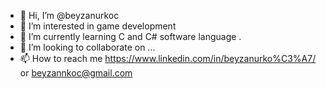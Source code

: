 - 👋 Hi, I’m @beyzanurkoc
- 👀 I’m interested in game development 
- 🌱 I’m currently learning C and C# software language .
- 💞️ I’m looking to collaborate on ...
- 📫 How to reach me https://www.linkedin.com/in/beyzanurko%C3%A7/ or beyzannkoc@gmail.com 

<!---
beyzanurkoc/beyzanurkoc is a ✨ special ✨ repository because its `README.md` (this file) appears on your GitHub profile.
You can click the Preview link to take a look at your changes.
--->
